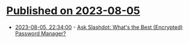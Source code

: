 # [Published on 2023-08-05](index.md)

* [2023-08-05, 22:34:00](https://it.slashdot.org/story/23/08/05/0420255/ask-slashdot-whats-the-best-encrypted-password-manager?utm_source=rss1.0mainlinkanon&utm_medium=feed) - [Ask Slashdot:  What's the Best (Encrypted) Password Manager?](https://it.slashdot.org/story/23/08/05/0420255/ask-slashdot-whats-the-best-encrypted-password-manager?utm_source=rss1.0mainlinkanon&utm_medium=feed)
